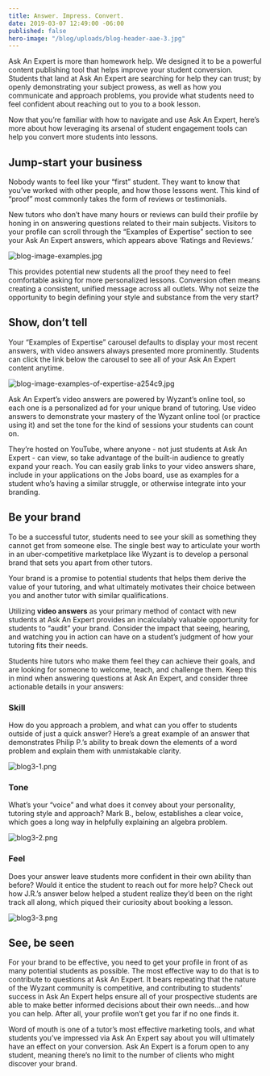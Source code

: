 ```yaml
---
title: Answer. Impress. Convert.
date: 2019-03-07 12:49:00 -06:00
published: false
hero-image: "/blog/uploads/blog-header-aae-3.jpg"
---
```


Ask An Expert is more than homework help. We designed it to be a powerful content publishing tool that helps improve your student conversion. Students that land at Ask An Expert are searching for help they can trust; by openly demonstrating your subject prowess, as well as how you communicate and approach problems, you provide what students need to feel confident about reaching out to you to a book lesson. 

Now that you’re familiar with how to navigate and use Ask An Expert, here’s more about how leveraging its arsenal of student engagement tools can help you convert more students into lessons.

## Jump-start your business

Nobody wants to feel like your “first” student. They want to know that you’ve worked with other people, and how those lessons went. This kind of “proof” most commonly takes the form of reviews or testimonials.

New tutors who don’t have many hours or reviews can build their profile by honing in on answering questions related to their main subjects. Visitors to your profile can scroll through the “Examples of Expertise” section to see your Ask An Expert answers, which appears above ‘Ratings and Reviews.’

![blog-image-examples.jpg](/blog/uploads/blog-image-examples.jpg)

This provides potential new students all the proof they need to feel comfortable asking for more personalized lessons. Conversion often means creating a consistent, unified message across all outlets. Why not seize the opportunity to begin defining your style and substance from the very start?

## Show, don’t tell

Your “Examples of Expertise” carousel defaults to display your most recent answers, with video answers always presented more prominently. Students can click the link below the carousel to see all of your Ask An Expert content anytime.

![blog-image-examples-of-expertise-a254c9.jpg](/blog/uploads/blog-image-examples-of-expertise-a254c9.jpg)

Ask An Expert’s video answers are powered by Wyzant’s online tool, so each one is a personalized ad for your unique brand of tutoring. Use video answers to demonstrate your mastery of the Wyzant online tool (or practice using it) and set the tone for the kind of sessions your students can count on.

They’re hosted on YouTube, where anyone - not just students at Ask An Expert - can view, so take advantage of the built-in audience to greatly expand your reach. You can easily grab links to your video answers share, include in your applications on the Jobs board, use as examples for a student who’s having a similar struggle, or otherwise integrate into your branding.

## Be your brand

To be a successful tutor, students need to see your skill as something they cannot get from someone else. The single best way to articulate your worth in an uber-competitive marketplace like Wyzant is to develop a personal brand that sets you apart from other tutors. 

Your brand is a promise to potential students that helps them derive the value of your tutoring, and what ultimately motivates their choice between you and another tutor with similar qualifications.

Utilizing **video answers** as your primary method of contact with new students at Ask An Expert provides an incalculably valuable opportunity for students to “audit” your brand. Consider the impact that seeing, hearing, and watching you in action can have on a student’s judgment of how your tutoring fits their needs. 

Students hire tutors who make them feel they can achieve their goals, and are looking for someone to welcome, teach, and challenge them. Keep this in mind when answering questions at Ask An Expert, and consider three actionable details in your answers: 

### Skill

How do you approach a problem, and what can you offer to students outside of just a quick answer? Here’s a great example of an answer that demonstrates Philip P.’s ability to break down the elements of a word problem and explain them with unmistakable clarity.

![blog3-1.png](/blog/uploads/blog3-1.png)

### Tone

What’s your “voice” and what does it convey about your personality, tutoring style and approach? Mark B., below, establishes a clear voice, which goes a long way in helpfully explaining an algebra problem.

![blog3-2.png](/blog/uploads/blog3-2.png)

### Feel

Does your answer leave students more confident in their own ability than before? Would it entice the student to reach out for more help? Check out how J.R.’s answer below helped a student realize they’d been on the right track all along, which piqued their curiosity about booking a lesson.

![blog3-3.png](/blog/uploads/blog3-3.png)

## See, be seen

For your brand to be effective, you need to get your profile in front of as many potential students as possible. The most effective way to do that is to contribute to questions at Ask An Expert. It bears repeating that the nature of the Wyzant community is competitive, and contributing to students’ success in Ask An Expert helps ensure all of your prospective students are able to make better informed decisions about their own needs...and how you can help. After all, your profile won’t get you far if no one finds it. 

Word of mouth is one of a tutor’s most effective marketing tools, and what students you’ve impressed via Ask An Expert say about you will ultimately have an effect on your conversion. Ask An Expert is a forum open to any student, meaning there’s no limit to the number of clients who might discover your brand.